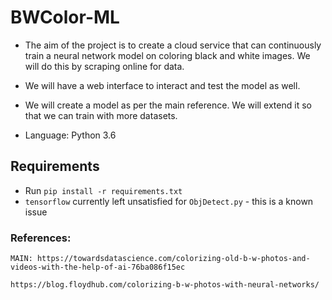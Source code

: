 # BWColor-ML

- The aim of the project is to create a cloud service that can continuously train a neural network model on coloring black and white images. We will do this by scraping online for data.

- We will have a web interface to interact and test the model as well.

- We will create a model as per the main reference. We will extend it so that we can train with more datasets.

- Language: Python 3.6

## Requirements

- Run `pip install -r requirements.txt`
- `tensorflow` currently left unsatisfied for `ObjDetect.py` - this is a known issue

### References:

    MAIN: https://towardsdatascience.com/colorizing-old-b-w-photos-and-videos-with-the-help-of-ai-76ba086f15ec

    https://blog.floydhub.com/colorizing-b-w-photos-with-neural-networks/
